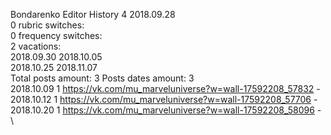 Bondarenko	Editor History 4 2018.09.28\
0 rubric switches:\
0 frequency switches:\
2 vacations:\
2018.09.30 2018.10.05 \
2018.10.25 2018.11.07 \
Total posts amount: 3	Posts dates amount: 3\
2018.10.09 1 https://vk.com/mu_marveluniverse?w=wall-17592208_57832 -	\
2018.10.12 1 https://vk.com/mu_marveluniverse?w=wall-17592208_57706 -	\
2018.10.20 1 https://vk.com/mu_marveluniverse?w=wall-17592208_58096 -	\
